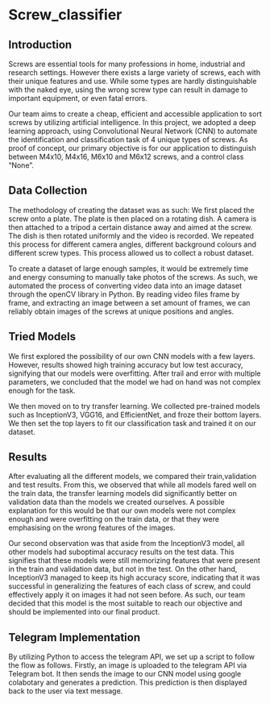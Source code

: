 # Screw_classifier

## Introduction
Screws are essential tools for many professions in home, industrial and research settings. However there exists a large variety of screws, each with their unique features and use. While some types are hardly distinguishable with the naked eye, using the wrong screw type can result in damage to important equipment, or even fatal errors.

Our team aims to create a cheap, efficient and accessible application to sort screws by utilizing artificial intelligence. In this project, we adopted a deep learning approach, using Convolutional Neural Network (CNN) to automate the identification and classification task of 4 unique types of screws. As proof of concept, our primary objective is for our application to distinguish between M4x10, M4x16, M6x10 and M6x12 screws, and a control class “None”.

## Data Collection
The methodology of creating the dataset was as such: We first placed the screw onto a plate. The plate is then placed on a rotating dish. A camera is then attached to a tripod a certain distance away and aimed at the screw. The dish is then rotated uniformly and the video is recorded. We repeated this process for different camera angles, different background colours and different screw types. This process allowed us to collect a robust dataset.

To create a dataset of large enough samples, it would be extremely time and energy consuming to manually take photos of the screws. As such, we automated the process of converting video data into an image dataset through the openCV library in Python. By reading video files frame by frame, and extracting an image between a set amount of frames, we can reliably obtain images of the screws at unique positions and angles.

## Tried Models
We first explored the possibility of our own CNN models with a few layers. However, results showed high training accuracy but low test accuracy, signifying that our models were overfitting. After trail and error with multiple parameters, we concluded that the model we had on hand was not complex enough for the task.

We then moved on to try transfer learning. We collected pre-trained models such as InceptionV3, VGG16, and EfficientNet, and froze their bottom layers. We then set the top layers to fit our classification task and trained it on our dataset.

## Results
After evaluating all the different models, we compared their train,validation and test results. From this, we observed that while all models fared well on the train data, the transfer learning models did significantly better on validation data than the models we created ourselves. A possible explanation for this would be that our own models were not complex enough and were overfitting on the train data, or that they were emphasising on the wrong features of the images.

Our second observation was that aside from the InceptionV3 model, all other models had suboptimal accuracy results on the test data. This signifies that these models were still memorizing features that were present in the train and validation data, but not in the test. On the other hand, InceptionV3 managed to keep its high accuracy score, indicating that it was successful in generalizing the features of each class of screw, and could effectively apply it on images it had not seen before. As such, our team decided that this model is the most suitable to reach our objective and should be implemented into our final product.

## Telegram Implementation
By utilizing Python to access the telegram API, we set up a script to follow the flow as follows. Firstly, an image is uploaded to the telegram API via Telegram bot. It then sends the image to our CNN model using google colabotary and generates a prediction. This prediction is then displayed back to the user via text message.
